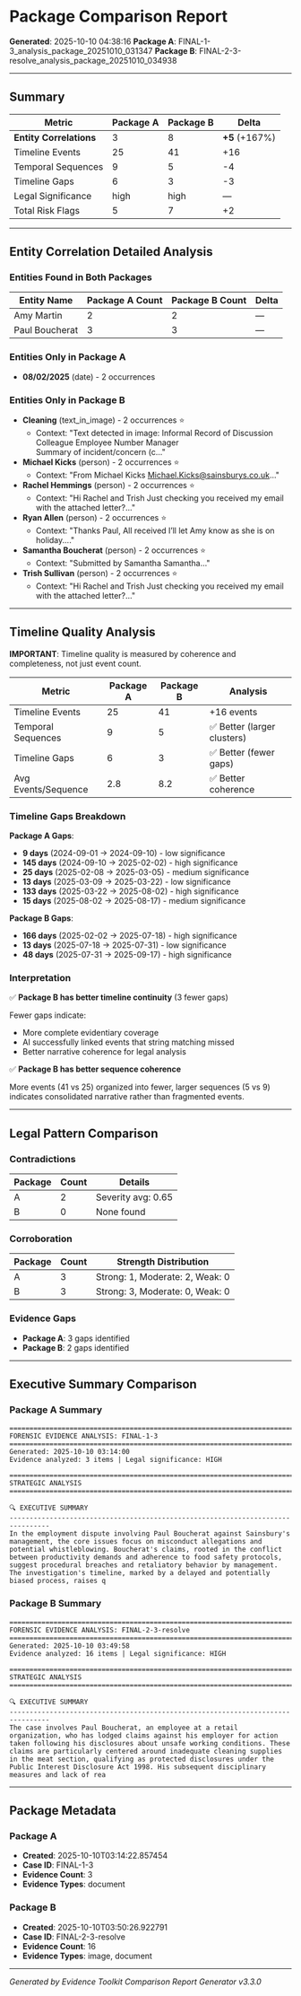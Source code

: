 # Package Comparison Report

**Generated**: 2025-10-10 04:38:16
**Package A**: FINAL-1-3_analysis_package_20251010_031347
**Package B**: FINAL-2-3-resolve_analysis_package_20251010_034938

---

## Summary

| Metric | Package A | Package B | Delta |
|--------|-----------|-----------|-------|
| **Entity Correlations** | 3 | 8 | **+5** (+167%) |
| Timeline Events | 25 | 41 | +16 |
| Temporal Sequences | 9 | 5 | -4 |
| Timeline Gaps | 6 | 3 | -3 |
| Legal Significance | high | high | — |
| Total Risk Flags | 5 | 7 | +2 |

---

## Entity Correlation Detailed Analysis

### Entities Found in Both Packages

| Entity Name | Package A Count | Package B Count | Delta |
|-------------|-----------------|-----------------|-------|
| Amy Martin | 2 | 2 | — |
| Paul Boucherat | 3 | 3 | — |

### Entities Only in Package A

- **08/02/2025** (date) - 2 occurrences

### Entities Only in Package B

- **Cleaning** (text_in_image) - 2 occurrences ⭐
  - Context: "Text detected in image: Informal Record of Discussion
Colleague
Employee Number
Manager  
Summary of incident/concern (c..."
- **Michael Kicks** (person) - 2 occurrences ⭐
  - Context: "From Michael Kicks <Michael.Kicks@sainsburys.co.uk>..."
- **Rachel Hemmings** (person) - 2 occurrences ⭐
  - Context: "Hi Rachel and Trish Just checking you received my email with the attached letter?..."
- **Ryan Allen** (person) - 2 occurrences ⭐
  - Context: "Thanks Paul, All received I’ll let Amy know as she is on holiday...."
- **Samantha Boucherat** (person) - 2 occurrences ⭐
  - Context: "Submitted by Samantha Samantha..."
- **Trish Sullivan** (person) - 2 occurrences ⭐
  - Context: "Hi Rachel and Trish Just checking you received my email with the attached letter?..."


---

## Timeline Quality Analysis

**IMPORTANT**: Timeline quality is measured by coherence and completeness, not just event count.

| Metric | Package A | Package B | Analysis |
|--------|-----------|-----------|----------|
| Timeline Events | 25 | 41 | +16 events |
| Temporal Sequences | 9 | 5 | ✅ Better (larger clusters) |
| Timeline Gaps | 6 | 3 | ✅ Better (fewer gaps) |
| Avg Events/Sequence | 2.8 | 8.2 | ✅ Better coherence |

### Timeline Gaps Breakdown

**Package A Gaps**:
- **9 days** (2024-09-01 → 2024-09-10) - low significance
- **145 days** (2024-09-10 → 2025-02-02) - high significance
- **25 days** (2025-02-08 → 2025-03-05) - medium significance
- **13 days** (2025-03-09 → 2025-03-22) - low significance
- **133 days** (2025-03-22 → 2025-08-02) - high significance
- **15 days** (2025-08-02 → 2025-08-17) - medium significance

**Package B Gaps**:
- **166 days** (2025-02-02 → 2025-07-18) - high significance
- **13 days** (2025-07-18 → 2025-07-31) - low significance
- **48 days** (2025-07-31 → 2025-09-17) - high significance


### Interpretation

✅ **Package B has better timeline continuity** (3 fewer gaps)

Fewer gaps indicate:
- More complete evidentiary coverage
- AI successfully linked events that string matching missed
- Better narrative coherence for legal analysis

✅ **Package B has better sequence coherence**

More events (41 vs 25) organized into fewer, larger sequences (5 vs 9) indicates consolidated narrative rather than fragmented events.


---

## Legal Pattern Comparison

### Contradictions

| Package | Count | Details |
|---------|-------|---------|
| A | 2 | Severity avg: 0.65 |
| B | 0 | None found |

### Corroboration

| Package | Count | Strength Distribution |
|---------|-------|-----------------------|
| A | 3 | Strong: 1, Moderate: 2, Weak: 0 |
| B | 3 | Strong: 3, Moderate: 0, Weak: 0 |


### Evidence Gaps

- **Package A**: 3 gaps identified
- **Package B**: 2 gaps identified

---

## Executive Summary Comparison

### Package A Summary

```
================================================================================
FORENSIC EVIDENCE ANALYSIS: FINAL-1-3
================================================================================
Generated: 2025-10-10 03:14:00
Evidence analyzed: 3 items | Legal significance: HIGH

================================================================================
STRATEGIC ANALYSIS
================================================================================

🔍 EXECUTIVE SUMMARY
--------------------------------------------------------------------------------
In the employment dispute involving Paul Boucherat against Sainsbury's management, the core issues focus on misconduct allegations and potential whistleblowing. Boucherat's claims, rooted in the conflict between productivity demands and adherence to food safety protocols, suggest procedural breaches and retaliatory behavior by management. The investigation's timeline, marked by a delayed and potentially biased process, raises q
```

### Package B Summary

```
================================================================================
FORENSIC EVIDENCE ANALYSIS: FINAL-2-3-resolve
================================================================================
Generated: 2025-10-10 03:49:58
Evidence analyzed: 16 items | Legal significance: HIGH

================================================================================
STRATEGIC ANALYSIS
================================================================================

🔍 EXECUTIVE SUMMARY
--------------------------------------------------------------------------------
The case involves Paul Boucherat, an employee at a retail organization, who has lodged claims against his employer for action taken following his disclosures about unsafe working conditions. These claims are particularly centered around inadequate cleaning supplies in the meat section, qualifying as protected disclosures under the Public Interest Disclosure Act 1998. His subsequent disciplinary measures and lack of rea
```

---

## Package Metadata

### Package A
- **Created**: 2025-10-10T03:14:22.857454
- **Case ID**: FINAL-1-3
- **Evidence Count**: 3
- **Evidence Types**: document

### Package B
- **Created**: 2025-10-10T03:50:26.922791
- **Case ID**: FINAL-2-3-resolve
- **Evidence Count**: 16
- **Evidence Types**: image, document

---

_Generated by Evidence Toolkit Comparison Report Generator v3.3.0_
